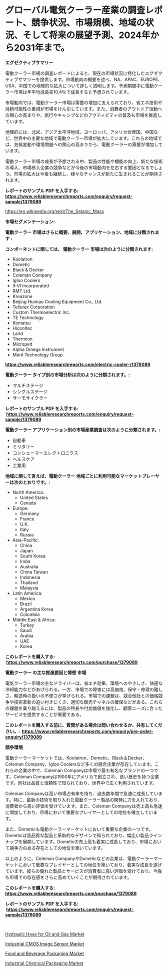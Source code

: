 <p><h1>グローバル電気クーラー産業の調査レポート、競争状況、市場規模、地域の状況、そして将来の展望予測、2024年から2031年まで。</h1></p><p><strong>エグゼクティブサマリー</strong></p>
<p><p>電動クーラー市場の調査レポートによると、現在の市場状況に特化したエグゼクティブサマリーを提供します。市場動向の概要を述べ、NA、APAC、EUROPE、USA、中国での地理的な拡大について詳しく説明します。予測期間中に電動クーラー市場は年平均成長率10.4％で成長すると予想されています。</p><p>市場動向では、電動クーラー市場は需要の増加に支えられており、省エネ技術や持続可能性の重視が市場をけん引しています。また、消費者のアウトドア活動への関心の高まりや、旅行やキャンプなどのアクティビティの普及も市場を推進しています。</p><p>地理的には、北米、アジア太平洋地域、ヨーロッパ、アメリカ合衆国、中国など、世界中の主要な地域で電動クーラー市場が拡大しています。これらの地域では、気候変動や環境問題への関心の高まりから、電動クーラーの需要が増加しています。</p><p>電動クーラー市場の成長が予想される中、製品の性能や機能の向上、新たな技術の導入、市場参入企業の競争などが今後の市場動向を左右する要因となるでしょう。市場の拡大は今後も継続し、様々なチャンスが新たに生まれることが期待されます。</p></p>
<p><strong>レポートのサンプル PDF を入手する: <a href="https://www.reliableresearchreports.com/enquiry/request-sample/1379089">https://www.reliableresearchreports.com/enquiry/request-sample/1379089</a></strong></p>
<p><a href="https://en.wikipedia.org/wiki/The_Satanic_Mass">https://en.wikipedia.org/wiki/The_Satanic_Mass</a></p>
<p><strong>市場セグメンテーション:</strong></p>
<p><strong> 電動クーラー 市場はさらに概要、展開、アプリケーション、地域に分類されます :</strong></p>
<p><strong>コンポーネントに関しては、 電動クーラー 市場は次のように分類されます: &nbsp;</strong></p>
<p><ul><li>Koolatron</li><li>Dometic</li><li>Black & Decker</li><li>Coleman Company</li><li>Igloo Coolers</li><li>II-VI Incorporated</li><li>RMT Ltd.</li><li>Kreazone</li><li>Beijing Huimao Cooling Equipment Co., Ltd.</li><li>Tellurex Corporation</li><li>Custom Thermoelectric Inc.</li><li>TE Technology</li><li>Komatsu</li><li>Hicooltec</li><li>Laird</li><li>Thermion</li><li>Micropelt</li><li>Alpha Omega Instrument</li><li>Merit Technology Group</li></ul></p>
<p><strong><a href="https://www.reliableresearchreports.com/electric-cooler-r1379089">https://www.reliableresearchreports.com/electric-cooler-r1379089</a></strong></p>
<p><strong> 電動クーラー タイプ別の市場分析は次のように分類されます。:</strong></p>
<p><ul><li>マルチステージ</li><li>シングルステージ</li><li>サーモサイクラー</li></ul></p>
<p><strong>レポートのサンプル PDF を入手する: &nbsp;<a href="https://www.reliableresearchreports.com/enquiry/request-sample/1379089">https://www.reliableresearchreports.com/enquiry/request-sample/1379089</a></strong></p>
<p><strong> 電動クーラー アプリケーション別の市場産業調査は次のように分類されます。:</strong></p>
<p><ul><li>自動車</li><li>ミリタリー</li><li>コンシューマーエレクトロニクス</li><li>ヘルスケア</li><li>工業用</li></ul></p>
<p><strong>地域に関して言えば、電動クーラー 地域ごとに利用可能なマーケットプレーヤーは次のとおりです。:</strong></p>
<p><ul>
    <li>
        North America:
        <ul>
            <li>United States</li>
            <li>Canada</li>
        </ul>
    </li>
    <li>
        Europe:
        <ul>
            <li>Germany</li>
            <li>France</li>
            <li>U.K.</li>
            <li>Italy</li>
            <li>Russia</li>
        </ul>
    </li>
    <li>
        Asia-Pacific:
        <ul>
            <li>China</li>
            <li>Japan</li>
            <li>South Korea</li>
            <li>India</li>
            <li>Australia</li>
            <li>China Taiwan</li>
            <li>Indonesia</li>
            <li>Thailand</li>
            <li>Malaysia</li>
        </ul>
    </li>
    <li>
        Latin America:
        <ul>
            <li>Mexico</li>
            <li>Brazil</li>
            <li>Argentina Korea</li>
            <li>Colombia</li>
        </ul>
    </li>
    <li>
        Middle East & Africa:
        <ul>
            <li>Turkey</li>
            <li>Saudi</li>
            <li>Arabia</li>
            <li>UAE</li>
            <li>Korea</li>
        </ul>
    </li>
    </ul></p>
<p><strong>このレポートを購入する: &nbsp;<a href="https://www.reliableresearchreports.com/purchase/1379089">https://www.reliableresearchreports.com/purchase/1379089</a></strong></p>
<p><strong>電動クーラー の主な推進要因と障壁 市場</strong></p>
<p><p>電気クーラー市場の主なドライバーは、省エネ効果、環境へのやさしさ、快適な冷却能力などがあげられる。一方、市場での障害には高価格、保守・修理の難しさ、輸送時の扱いの不便さが挙げられる。市場での課題は、競合他社との価格競争や技術革新の追い付きにくさ、適切な販売チャネルの確保などがある。これらの課題を乗り越えるには、製品の特長や付加価値を強化し、顧客ニーズに合ったサービスを提供することが重要である。</p></p>
<p><strong>このレポートを購入する前に、質問がある場合は問い合わせるか、共有してください。:&nbsp; <a href="https://www.reliableresearchreports.com/enquiry/pre-order-enquiry/1379089">https://www.reliableresearchreports.com/enquiry/pre-order-enquiry/1379089</a></strong></p>
<p><strong>競争環境</strong></p>
<p><p>電動クーラーマーケットでは、Koolatron、Dometic、Black＆Decker、Coleman Company、Igloo Coolersなど多くの競合企業が存在しています。これらの企業の中で、Coleman Companyは市場で最も有名なブランドの一つです。Coleman Companyは1900年にアメリカで創立され、長い歴史を持つ企業です。同社は品質と信頼性で知られており、世界中で広く利用されています。</p><p>Coleman Companyは高い市場占有率を持ち、過去数年間で急速に成長しています。特に、最新の技術を取り入れた電動クーラー製品の開発に力を入れており、消費者から高い評価を受けています。また、Coleman Companyは売上高も急速に増加しており、市場において重要なプレイヤーとしての地位を確立しています。</p><p>また、Dometicも電動クーラーマーケットにおいて重要な企業の一つです。Dometicは高品質な製品と革新的なデザインで知られており、幅広い製品ラインナップを展開しています。Dometicの売上高も着実に成長しており、市場において競争力のある存在としての地位を築いています。</p><p>以上のように、Coleman CompanyやDometicなどの企業は、電動クーラーマーケットにおいて重要なプレイヤーとしての地位を築いており、着実な成長を遂げています。彼らの優れた製品とサービスが消費者に高い評価を受けており、今後も市場での存在感をさらに高めていくことが期待されています。</p></p>
<p><strong>このレポートを購入する: &nbsp; <a href="https://www.reliableresearchreports.com/purchase/1379089">https://www.reliableresearchreports.com/purchase/1379089</a></strong></p>
<p><strong>レポートのサンプル PDF を入手する: &nbsp;<a href="https://www.reliableresearchreports.com/enquiry/request-sample/1379089">https://www.reliableresearchreports.com/enquiry/request-sample/1379089</a></strong><strong></strong></p>
<p>&nbsp;</p>
<p><p><a href="https://github.com/salfordkingie/Market-Research-Report-List-1/blob/main/hydraulic-hose-for-oil-and-gas-market.md">Hydraulic Hose for Oil and Gas Market</a></p><p><a href="https://github.com/julian6Skinner/Market-Research-Report-List-1/blob/main/industrial-cmos-image-sensor-market.md">Industrial CMOS Image Sensor Market</a></p><p><a href="https://issuu.com/reportprime-2/docs/food-and-beverage-packaging-market-size-2030.pptx">Food and Beverage Packaging Market</a></p><p><a href="https://issuu.com/reportprime-2/docs/industrial-chemical-packaging-market-size-2030.ppt">Industrial Chemical Packaging Market</a></p></p>